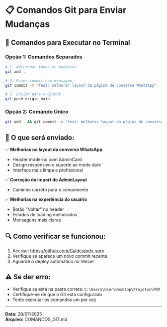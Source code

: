 # 📋 Comandos Git para Enviar Mudanças

## 🚀 Comandos para Executar no Terminal

### **Opção 1: Comandos Separados**

```bash
# 1. Adicionar todas as mudanças
git add .

# 2. Fazer commit com mensagem
git commit -m "feat: melhorar layout da página de conversa WhatsApp"

# 3. Enviar para o GitHub
git push origin main
```

### **Opção 2: Comando Único**

```bash
git add . && git commit -m "feat: melhorar layout da página de conversa WhatsApp" && git push origin main
```

## 📝 O que será enviado:

✅ **Melhorias no layout da conversa WhatsApp**
- Header moderno com AdminCard
- Design responsivo e suporte ao modo dark
- Interface mais limpa e profissional

✅ **Correção do import do AdminLayout**
- Caminho correto para o componente

✅ **Melhorias na experiência do usuário**
- Botão "Voltar" no header
- Estados de loading melhorados
- Mensagens mais claras

## 🔍 Como verificar se funcionou:

1. Acesse: https://github.com/Galdes/pdv-sorv
2. Verifique se aparece um novo commit recente
3. Aguarde o deploy automático no Vercel

## ⚠️ Se der erro:

- Verifique se está na pasta correta: `C:\Users\User\Desktop\Projetos\PDV`
- Certifique-se de que o Git está configurado
- Tente executar os comandos um por vez

---
**Data:** 28/07/2025  
**Arquivo:** COMANDOS_GIT.md 